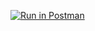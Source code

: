 [![Run in Postman](https://run.pstmn.io/button.svg)](https://app.getpostman.com/run-collection/20643685-0a518cbf-dd6c-4772-b357-8fa143a196ab?action=collection%2Ffork&collection-url=entityId%3D20643685-0a518cbf-dd6c-4772-b357-8fa143a196ab%26entityType%3Dcollection%26workspaceId%3Deb9d48fd-f43b-4993-a857-08f6401860f6)